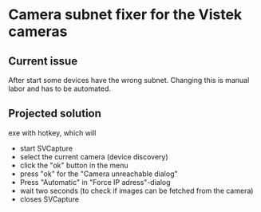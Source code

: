 # Camera subnet fixer for the Vistek cameras

## Current issue
After start some devices have the wrong subnet. Changing this is manual labor and has to be automated.

## Projected solution
exe with hotkey, which will
* start SVCapture
* select the current camera (device discovery)
* click the "ok" button in the menu
* press "ok" for the "Camera unreachable dialog"
* Press "Automatic" in "Force IP adress"-dialog
* wait two seconds (to check if images can be fetched from the camera)
* closes SVCapture
